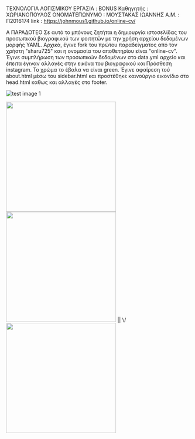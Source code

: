 
ΤΕΧΝΟΛΟΓΙΑ ΛΟΓΙΣΜΙΚΟΥ
ΕΡΓΑΣΙΑ : BONUS
Καθηγητής : ΧΩΡΙΑΝΟΠΟΥΛΟΣ
ΟΝΟΜΑΤΕΠΩΝΥΜΟ : ΜΟΥΣΤΑΚΑΣ ΙΩΑΝΝΗΣ
Α.Μ. : Π2016174
link : https://johnmous1.github.io/online-cv/

Α ΠΑΡΑΔΟΤΕΟ
Σε αυτό το μπόνους ζητήται  η δημιουργία ιστοσελίδας του προσωπικού βιογραφικού των φοιτητών με την χρήση αρχείου δεδομένων μορφής YAML.
Αρχικά, έγινε fork του πρώτου παραδείγματος από τον χρήστη "sharu725" και η ονομασία του αποθετηρίου είναι "online-cv". 
Έγινε συμπλήρωση των προσωπικών δεδομένων στο data.yml αρχείο και έπειτα έγιναν αλλαγές στην εικόνα του βιογραφικού και Πρόσθεση instagram. 
Το χρώμα το έβαλα να είναι green.
Έγινε αφαίρεση τού about.html μέσω του sidebar.html και προστέθηκε καινούργιο εικονίδιο στο head.html καθως και αλλαγές στο footer.


![test image 1](https://github.com/johnmous1/online-cv/tree/master/assets/images/old.png)
                            
<img src="https://github.com/johnmous1/online-cv/tree/master/assets/images/new.png" width="300"/> 

<img src="https://github.com/johnmous1/online-cv/tree/master/assets/images/oldhead.png" width="300"/> 
                            ||
                            \/
<img src="https://github.com/johnmous1/online-cv/tree/master/assets/images/myhead.png" width="300"/> 
